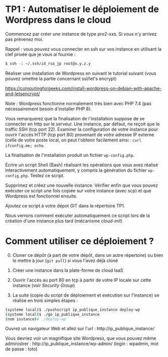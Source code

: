 # TP1 : Automatiser le déploiement de Wordpress dans le cloud

Commencez par créer une instance de type pro2-xxs. Si vous n'y
arrivez pas prévenez moi.

Rappel : vous pouvez vous connecter en ssh sur vos instance en
utilisant la clef privée que je vous ai fournie :

~~~~Bash
$ ssh -i ~/.ssh/id_rsa_jp root@x.y.z.y
~~~~

Réaliser une installation de Wordpress en suivant le tutorial
suivant (vous pouvez omettre la partie concernant ssl/let's encrypt)

https://computingforgeeks.com/install-wordpress-on-debian-with-apache-and-letsencrypt/

Note : Wordpress fonctionne normalement très bien avec PHP 7.4 (pas
nécessairement besoin d'installer PHP 8).

Vous remarquerez que la finalisation de l'installation suppose de
se connecter en http sur le serveur. Une instance, par défaut,
ne reçoit que le traffic SSH (tcp port 22). Examiner la configuration
de votre instance pour ouvrir l'accès HTTP (tcp port 80) provenant
de *votre* adresse IP externe (celle de votre poste local, on peut 
l'obtenir facilement ainsi : `curl ifconfig.me; echo`.

La finalisation de l'installation produit un fichier `wp-config.php`.

Écrire un script Shell (Bash) réalisant les opérations que vous
avez réalisé interactivement automatiquement, y compris la génération
du fichier `wp-config.php`. Testez ce script.

Supprimez et créez une nouvelle instance.
Vérifier enfin que vous pouvez exécuter ce script une fois copiée
sur votre instance (avec scp) et que Wordpress est fonctionnel
ensuite.

Ajoutez ce script à votre dépot GIT dans le répertoire TP1.

Nous verrons comment exécuter automatiquement ce script lors de
la création d'une instance plus tard (mécanisme _cloud-init_)


# Comment utiliser ce déploiement ?

0. Cloner ce dépôt (à part de votre dépôt, dans un autre répertoire)
   ou bien le mettre à jour (`git pull`) si vous l'avez déjà cloné
1. Créer une instance dans la plate-forme de cloud IaaS
2. Ouvrir l'accès au port 80 en tcp à partir de votre IP locale
   sur cette instance (voir _Security Group_)

3. La suite (copie du script de déploiement et exécution sur
l'instance) se réalise en trois simples étapes :

~~~~Bash
(systeme local)$ ./pushscript ip_publique_instance deploy-wp
(systeme local)$ ./go ip_publique_instance
(nom instance)# ./deploy-wp
~~~~

Ouvrez un navigateur Web et allez sur l'url : http://ip_publique_instance/

Vous devriez voir un magnifique site Wordpress, que vous pouvez même
administrer : http://ip_publique_instance/wp-admin/ (login : wpadmin,
mot de passe : toto)

